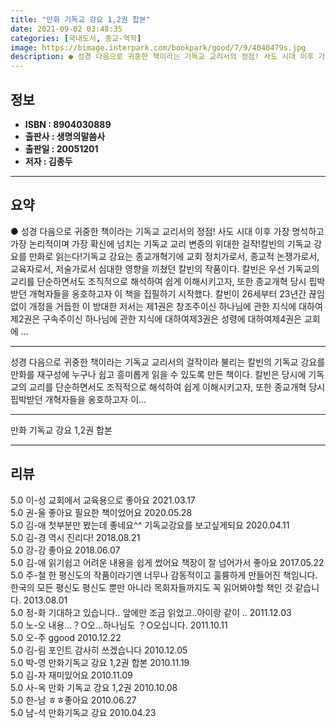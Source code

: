 ```yaml
---
title: "만화 기독교 강요 1,2권 합본"
date: 2021-09-02 03:48:35
categories: [국내도서, 종교-역학]
image: https://bimage.interpark.com/bookpark/good/7/9/4040479s.jpg
description: ● 성경 다음으로 귀중한 책이라는 기독교 교리서의 정점! 사도 시대 이후 가장 명석하고 가장 논리적이며 가장 확신에 넘치는 기독교 교리 변증의 위대한 걸작!칼빈의 기독교 강요를 만화로 읽는다!기독교 강요는 종교개혁기에 교회 정치가로서, 종교적 논쟁가로서, 교육자로서, 저술가로서 심대한
---
```


## **정보**

- **ISBN : 8904030889**
- **출판사 : 생명의말씀사**
- **출판일 : 20051201**
- **저자 : 김종두**

------



## **요약**

●  성경 다음으로 귀중한 책이라는 기독교 교리서의 정점! 사도 시대 이후 가장 명석하고 가장 논리적이며 가장 확신에 넘치는 기독교 교리 변증의 위대한 걸작!칼빈의 기독교 강요를 만화로 읽는다!기독교 강요는 종교개혁기에 교회 정치가로서, 종교적 논쟁가로서, 교육자로서, 저술가로서 심대한 영향을 끼쳤던 칼빈의 작품이다. 칼빈은 우선 기독교의 교리를 단순하면서도 조직적으로 해석하여 쉽게 이해시키고자, 또한 종교개혁 당시 핍박받던 개혁자들을 옹호하고자 이 책을 집필하기 시작했다. 칼빈이 26세부터 23년간 끊임없이 개정을 거듭한 이 방대한 저서는 제1권은 창조주이신 하나님에 관한 지식에 대하여제2권은 구속주이신 하나님에 관한 지식에 대하여제3권은 성령에 대하여제4권은 교회에 ...

------

성경 다음으로 귀중한 책이라는 기독교 교리서의 걸작이라 불리는 칼빈의 기독교 강요를 만화를 재구성에 누구나 쉽고 흥미롭게 읽을 수 있도록 만든 책이다. 칼빈은 당시에 기독교의 교리를 단순하면서도 조직적으로 해석하여 쉽게 이해시키고자, 또한 종교개혁 당시 핍박받던 개혁자들을 옹호하고자 이... 

------


만화 기독교 강요 1,2권 합본 

------


## **리뷰** 

5.0 이-성 교회에서 교육용으로 좋아요 2021.03.17 <br/>5.0 권-울 좋아요 필요한 책이었어요 2020.05.28 <br/>5.0 김-애 첫부분만 봤는데 좋네요^^ 기독교강요를 보고싶게되요 2020.04.11 <br/>5.0 김-경 역시 진리다! 2018.08.21 <br/>5.0 강-강 좋아요 2018.06.07 <br/>5.0 김-애 읽기쉽고
어려운 내용을 쉽게 썼어요
책장이 잘 넘어가서 좋아요 2017.05.22 <br/>5.0 주-철 한 평신도의 작품이라기엔 너무나 감동적이고 훌륭하게 만들어진 책임니다. 한국의 모든 평신도 평신도 뿐만 아니라 목회자들까지도 꼭 읽어봐야할 책인 것 같습니다. 2013.08.01 <br/>5.0 정-화 기대하고 있습니다.. 앞에만 조금 읽었고..아이랑 같이 .. 2011.12.03 <br/>5.0 노-오 내용...？O오...하나님도 ？O오십니다. 2011.10.11 <br/>5.0 오-주 ggood 2010.12.22 <br/>5.0 김-림 포인트 감사히 쓰겠습니다 2010.12.05 <br/>5.0 박-영 만화기독교 강요 1,2권 합본 2010.11.19 <br/>5.0 김-자 재미있어요 2010.11.09 <br/>5.0 사-옥 만화 기독교 강요 1,2권 2010.10.08 <br/>5.0 한-남 ㅎㅎ좋아요 2010.06.27 <br/>5.0 남-석 만화기독교 강요 2010.04.23 <br/>